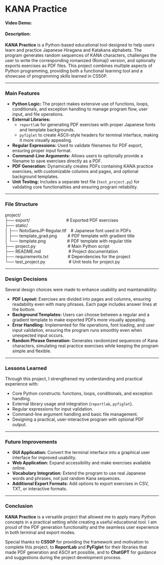 # KANA Practice

#### Video Demo: <URL HERE>

#### Description:

**KANA Practice** is a Python-based educational tool designed to help users learn and practice Japanese Hiragana and Katakana alphabets. The program generates random sequences of KANA characters, challenges the user to write the corresponding romanized (Romaji) version, and optionally exports exercises as PDF files. This project combines multiple aspects of Python programming, providing both a functional learning tool and a showcase of programming skills learned in CS50P.  

---

### Main Features

- **Python Logic:** The project makes extensive use of functions, loops, conditionals, and exception handling to manage program flow, user input, and file operations.
- **External Libraries:**  
  - `reportlab` for generating PDF exercises with proper Japanese fonts and template backgrounds.  
  - `pyfiglet` to create ASCII-style headers for terminal interface, making it more visually appealing.
- **Regular Expressions:** Used to validate filenames for PDF export, ensuring proper input format.
- **Command-Line Arguments:** Allows users to optionally provide a filename to save exercises directly as a PDF.
- **PDF Generation:** Dynamically creates PDFs containing KANA practice exercises, with customizable columns and pages, and optional background templates.
- **Unit Testing:** Includes a separate test file (`test_project.py`) for validating core functionalities and ensuring program reliability.

---

### File Structure

project/<br>
├── export/&ensp;&ensp;&ensp;&ensp;&ensp;&ensp;&ensp;&ensp;&ensp;&ensp;&ensp;&ensp;&ensp;&ensp;&ensp;&ensp;&ensp;# Exported PDF exercises<br>
├── static/<br>
│ ├── NotoSansJP-Regular.ttf&ensp;&ensp;# Japanese font used in PDFs<br>
│ ├── template_grad.png&ensp;&ensp;&ensp;&ensp;&ensp;# PDF template with gradient title<br>
│ └── template.png&ensp;&ensp;&ensp;&ensp;&ensp;&ensp;&ensp;&ensp;&ensp;&ensp;# PDF template with regular title<br>
├── project.py&ensp;&ensp;&ensp;&ensp;&ensp;&ensp;&ensp;&ensp;&ensp;&ensp;&ensp;&ensp;&ensp;&ensp;&ensp;# Main Python script<br>
├── README.md&ensp;&ensp;&ensp;&ensp;&ensp;&ensp;&ensp;&ensp;&ensp;&ensp;&ensp;&ensp;&ensp;# Project documentation<br>
├── requirements.txt&ensp;&ensp;&ensp;&ensp;&ensp;&ensp;&ensp;&ensp;&ensp;# Dependencies for the project<br>
└── test_project.py&ensp;&ensp;&ensp;&ensp;&ensp;&ensp;&ensp;&ensp;&ensp;&ensp;&ensp;# Unit tests for project.py<br>


---

### Design Decisions

Several design choices were made to enhance usability and maintainability:  

- **PDF Layout:** Exercises are divided into pages and columns, ensuring readability even with many phrases. Each page includes answer lines at the bottom.  
- **Background Templates:** Users can choose between a regular and a gradient template to make exported PDFs more visually appealing.  
- **Error Handling:** Implemented for file operations, font loading, and user input validation, ensuring the program runs smoothly even when unexpected input occurs.  
- **Random Phrase Generation:** Generates randomized sequences of Kana characters, simulating real practice exercises while keeping the program simple and flexible.  

---

### Lessons Learned

Through this project, I strengthened my understanding and practical experience with:  

- Core Python constructs: functions, loops, conditionals, and exception handling.  
- External library usage and integration (`reportlab`, `pyfiglet`).  
- Regular expressions for input validation.  
- Command-line argument handling and basic file management.  
- Designing a practical, user-interactive program with optional PDF output.  

---

### Future Improvements

- **GUI Application:** Convert the terminal interface into a graphical user interface for improved usability.  
- **Web Application:** Expand accessibility and make exercises available online.  
- **Vocabulary Integration:** Extend the program to use real Japanese words and phrases, not just random Kana sequences.  
- **Additional Export Formats:** Add options to export exercises in CSV, TXT, or interactive formats.  

---

### Conclusion

**KANA Practice** is a versatile project that allowed me to apply many Python concepts in a practical setting while creating a useful educational tool. I am proud of the PDF generation functionality and the seamless user experience in both terminal and export modes.  

Special thanks to **CS50P** for providing the framework and motivation to complete this project, to **ReportLab** and **PyFiglet** for their libraries that made PDF generation and ASCII art possible, and to **ChatGPT** for guidance and suggestions during the project development process.
